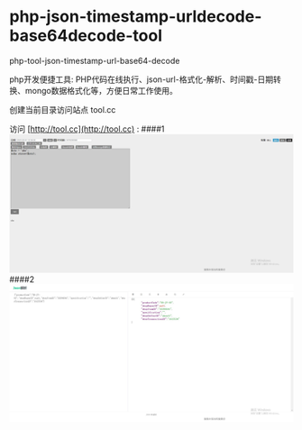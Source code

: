 # php-json-timestamp-urldecode-base64decode-tool
php-tool-json-timestamp-url-base64-decode  

php开发便捷工具: PHP代码在线执行、json-url-格式化-解析、时间戳-日期转换、mongo数据格式化等，方便日常工作使用。


创建当前目录访问站点 tool.cc

访问 [http://tool.cc](http://tool.cc) : 
####1
![image1](static/a.jpg) 
####2
![image1](static/b.jpg) 